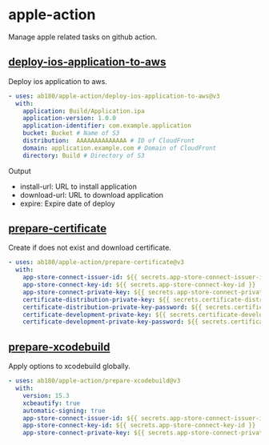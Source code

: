 # apple-action

Manage apple related tasks on github action.

## [deploy-ios-application-to-aws](/deploy-ios-application-to-aws/readme.md)

Deploy ios application to aws.

```yml
- uses: ab180/apple-action/deploy-ios-application-to-aws@v3
  with:
    application: Build/Application.ipa
    application-version: 1.0.0
    application-identifier: com.example.application
    bucket: Bucket # Name of S3
    distribution:  AAAAAAAAAAAAAA # ID of CloudFront
    domain: application.example.com # Domain of CloudFront
    directory: Build # Directory of S3
```

Output
- install-url: URL to install application
- download-url: URL to download application
- expire: Expire date of deploy

## [prepare-certificate](/prepare-certificate/readme.md)

Create if does not exist and download certificate.

```yml
- uses: ab180/apple-action/prepare-certificate@v3
  with:
    app-store-connect-issuer-id: ${{ secrets.app-store-connect-issuer-id }}
    app-store-connect-key-id: ${{ secrets.app-store-connect-key-id }}
    app-store-connect-private-key: ${{ secrets.app-store-connect-private-key }}
    certificate-distribution-private-key: ${{ secrets.certificate-distribution-private-key }}
    certificate-distribution-private-key-password: ${{ secrets.certificate-distribution-private-key_PASSWORD }}
    certificate-development-private-key: ${{ secrets.certificate-development-private-key }}
    certificate-development-private-key-password: ${{ secrets.certificate-development-private-key_PASSWORD }}
```

## [prepare-xcodebuild](/prepare-xcodebuild/readme.md)

Apply options to xcodebuild globally.

```yml
- uses: ab180/apple-action/prepare-xcodebuild@v3
  with:
    version: 15.3
    xcbeautify: true
    automatic-signing: true
    app-store-connect-issuer-id: ${{ secrets.app-store-connect-issuer-id }}
    app-store-connect-key-id: ${{ secrets.app-store-connect-key-id }}
    app-store-connect-private-key: ${{ secrets.app-store-connect-private-key }}
```

